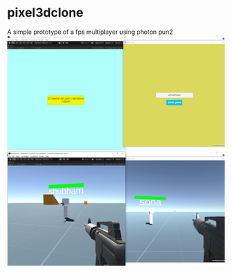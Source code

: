 # pixel3dclone
A simple prototype of a fps multiplayer using photon pun2 
![](images/Capture.PNG)
![](images/Capture2.PNG)

